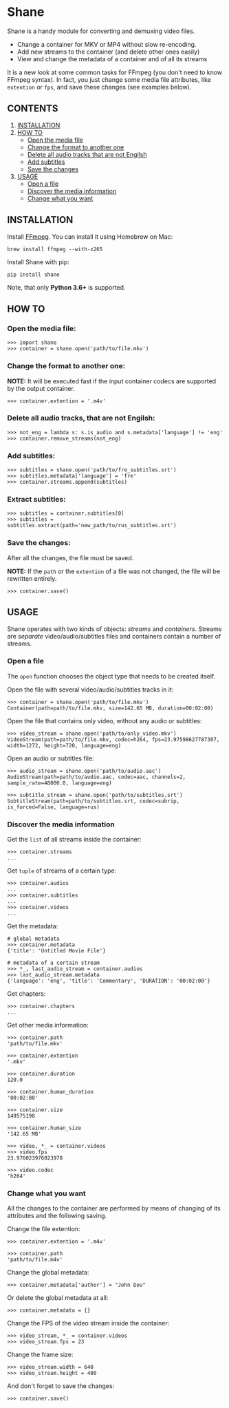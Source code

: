 # Shane

Shane is a handy module for converting and demuxing video files.

- Change a container for MKV or MP4 without slow re-encoding.
- Add new streams to the container (and delete other ones easily)
- View and change the metadata of a container and of all its streams

It is a new look at some common tasks for FFmpeg (you don't need to know FFmpeg syntax). In fact, you just change some media file attributes, like `extention` or `fps`, and save these changes (see examples below).


## CONTENTS
1. [INSTALLATION](#installation)
2. [HOW TO](#how-to)
    - [Open the media file](#open-the-media-file)
	- [Change the format to another one](#change-the-format-to-another-one)
	- [Delete all audio tracks that are not Engilsh](#delete-all-audio-tracks-that-are-not-engilsh)
	- [Add subtitles](#add-subtitles)
	- [Save the changes](#save-the-changes)
3. [USAGE](#usage)
	- [Open a file](#open-a-file)
	- [Discover the media information](#discover-the-media-information)
	- [Change what you want](#change-what-you-want)


## INSTALLATION
Install [FFmpeg](http://ffmpeg.org). You can install it using Homebrew on Mac:

```
brew install ffmpeg --with-x265
```

Install Shane with pip:
```
pip install shane
```

Note, that only **Python 3.6+** is supported.


## HOW TO

### Open the media file:
```
>>> import shane
>>> container = shane.open('path/to/file.mkv')
```

### Change the format to another one:
**NOTE:** It will be executed fast if the input container codecs are supported by the output container.
```
>>> container.extention = '.m4v'
```

### Delete all audio tracks, that are not Engilsh:
```
>>> not_eng = lambda s: s.is_audio and s.metadata['language'] != 'eng'
>>> container.remove_streams(not_eng)
```

### Add subtitles:
```
>>> subtitles = shane.open('path/to/fre_subtitles.srt')
>>> subtitles.metadata['language'] = 'fre'
>>> container.streams.append(subtitles)
```

### Extract subtitles:
```
>>> subtitles = container.subtitles[0]
>>> subtitles = subtitles.extract(path='new_path/to/rus_subtitles.srt')
```

### Save the changes:

After all the changes, the file must be saved.

**NOTE:** If the `path` or the `extention` of a file was not changed, the file will be rewritten entirely. 
```
>>> container.save()
```

## USAGE

Shane operates with two kinds of objects: *streams* and *containers*. Streams are *separate* video/audio/subtitles files and containers contain a number of streams. 

### Open a file

The `open` function chooses the object type that needs to be created itself.

Open the file with several video/audio/subtitles tracks in it:
```
>>> container = shane.open('path/to/file.mkv')
Container(path=path/to/file.mkv, size=142.65 MB, duration=00:02:00)
```

Open the file that contains only video, without any audio or subtitles:
```
>>> video_stream = shane.open('path/to/only_video.mkv')
VideoStream(path=path/to/file.mkv, codec=h264, fps=23.97598627787307, width=1272, height=720, language=eng)
```

Open an audio or subtitles file:
```
>>> audio_stream = shane.open('path/to/audio.aac')
AudioStream(path=path/to/audio.aac, codec=aac, channels=2, sample_rate=48000.0, language=eng)

>>> subtitle_stream = shane.open('path/to/subtitles.srt')
SubtitleStream(path=path/to/subtitles.srt, codec=subrip, is_forced=False, language=rus)
```
### Discover the media information

Get the `list` of all streams inside the container:
```
>>> container.streams
...
```
Get `tuple` of streams of a certain type:
```
>>> container.audios
...
>>> container.subtitles
...
>>> container.videos
...
```
Get the metadata:
```
# global metadata
>>> container.metadata
{'title': 'Untitled Movie File'}

# metadata of a certain stream
>>> *_, last_audio_stream = container.audios
>>> last_audio_stream.metadata
{'language': 'eng', 'title': 'Commentary', 'DURATION': '00:02:00'}
```

Get chapters:
```
>>> container.chapters
...
 ```

Get other media information:
```
>>> container.path
'path/to/file.mkv'

>>> container.extention
'.mkv'

>>> container.duration
120.0

>>> container.human_duration
'00:02:00'

>>> container.size
149575198

>>> container.human_size
'142.65 MB'

>>> video, *_ = container.videos
>>> video.fps
23.976023976023978

>>> video.codec
'h264'
```

### Change what you want

All the changes to the container are performed by means of changing of its attributes and the following saving.

Change the file extention:
```
>>> container.extention = '.m4v'

>>> container.path
'path/to/file.m4v'
```

Change the global metadata:
```
>>> container.metadata['author'] = "John Dou"
```

Or delete the global metadata at all:
 ```
>>> container.metadata = {}
```

Change the FPS of the video stream inside the container:
```
>>> video_stream, *_ = container.videos
>>> video_stream.fps = 23
```

Change the frame size:
```
>>> video_stream.width = 640
>>> video_stream.height = 480
```

And don't forget to save the changes:
```
>>> container.save()
```

